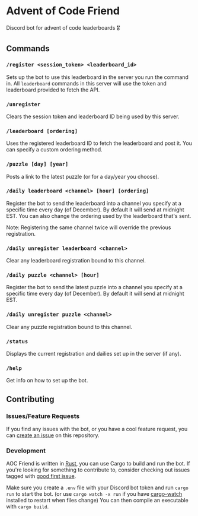# Advent of Code Friend

Discord bot for advent of code leaderboards 🎖

## Commands

### `/register <session_token> <leaderboard_id>`

Sets up the bot to use this leaderboard in the server you run the command in. All `leaderboard` commands in this server will use the token and leaderboard provided to fetch the API.

### `/unregister`

Clears the session token and leaderboard ID being used by this server.

### `/leaderboard [ordering]`

Uses the registered leaderboard ID to fetch the leaderboard and post it. You can specify a custom ordering method.

### `/puzzle [day] [year]`

Posts a link to the latest puzzle (or for a day/year you choose).

### `/daily leaderboard <channel> [hour] [ordering]`

Register the bot to send the leaderboard into a channel you specify at a specific time every day (of December). By default it will send at midnight EST. You can also change the ordering used by the leaderboard that's sent.

Note: Registering the same channel twice will override the previous registration.

### `/daily unregister leaderboard <channel>`

Clear any leaderboard registration bound to this channel.

### `/daily puzzle <channel> [hour]`

Register the bot to send the latest puzzle into a channel you specify at a specific time every day (of December). By default it will send at midnight EST.

### `/daily unregister puzzle <channel>`

Clear any puzzle registration bound to this channel.

### `/status`

Displays the current registration and dailies set up in the server (if any).

### `/help`

Get info on how to set up the bot.

## Contributing

### Issues/Feature Requests

If you find any issues with the bot, or you have a cool feature request, you can [create an issue](https://github.com/giraugh/advent-of-code-friend/issues/new/choose) on this repository.

### Development

AOC Friend is written in [Rust](https://doc.rust-lang.org/book/ch01-01-installation.html), you can use Cargo to build and run the bot.
If you're looking for something to contribute to, consider checking out issues tagged with [good first issue](https://github.com/giraugh/advent-of-code-friend/labels/good%20first%20issue).

Make sure you create a `.env` file with your Discord bot token and run `cargo run` to start the bot. (or use `cargo watch -x run` if you have [cargo-watch](https://crates.io/crates/cargo-watch) installed to restart when files change)
You can then compile an executable with `cargo build`.
